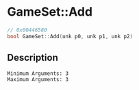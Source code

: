 # GameSet::Add
```c
// 0x00446580
bool GameSet::Add(unk p0, unk p1, unk p2)
```
## Description
```
Minimum Arguments: 3
Maximum Arguments: 3
```
